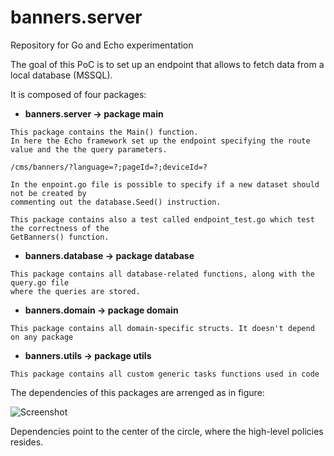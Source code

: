 # banners.server
Repository for Go and Echo experimentation

The goal of this PoC is to set up an endpoint that allows to fetch data from a local database (MSSQL).

It is composed of four packages:

   - **banners.server -> package main**

    This package contains the Main() function.
    In here the Echo framework set up the endpoint specifying the route value and the the query parameters.
    
   ```/cms/banners/?language=?;pageId=?;deviceId=?```
    
    
    In the enpoint.go file is possible to specify if a new dataset should not be created by 
    commenting out the database.Seed() instruction.
    
    This package contains also a test called endpoint_test.go which test the correctness of the 
    GetBanners() function.
  
   - **banners.database -> package database**
  
    This package contains all database-related functions, along with the query.go file 
    where the queries are stored.
  
   - **banners.domain -> package domain**
  
    This package contains all domain-specific structs. It doesn't depend on any package
  
   - **banners.utils -> package utils**
  
    This package contains all custom generic tasks functions used in code

The dependencies of this packages are arrenged as in figure:

![Screenshot](bannersUml.png)

Dependencies point to the center of the circle, where the high-level policies resides.
